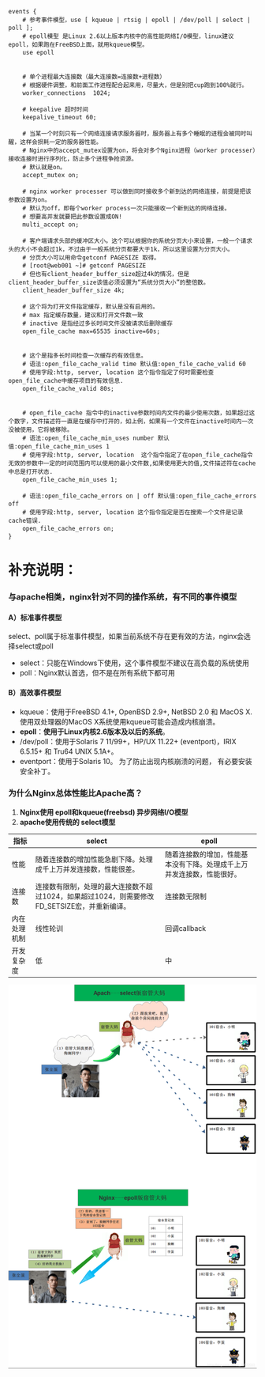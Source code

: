 
```nginx
events {
    # 参考事件模型，use [ kqueue | rtsig | epoll | /dev/poll | select | poll ]; 
    # epoll模型 是Linux 2.6以上版本内核中的高性能网络I/O模型，linux建议epoll，如果跑在FreeBSD上面，就用kqueue模型。
    use epoll
    
    
    # 单个进程最大连接数（最大连接数=连接数+进程数）
    # 根据硬件调整，和前面工作进程配合起来用，尽量大，但是别把cup跑到100%就行。
    worker_connections  1024;
    
    # keepalive 超时时间
    keepalive_timeout 60;
    
    # 当某一个时刻只有一个网络连接请求服务器时，服务器上有多个睡眠的进程会被同时叫醒，这样会损耗一定的服务器性能。
    # Nginx中的accept_mutex设置为on，将会对多个Nginx进程（worker processer）接收连接时进行序列化，防止多个进程争抢资源。
    # 默认就是on。
    accept_mutex on;
    
    # nginx worker processer 可以做到同时接收多个新到达的网络连接，前提是把该参数设置为on。
    # 默认为off，即每个worker process一次只能接收一个新到达的网络连接。
    # 想要高并发就要把此参数设置成ON!
    multi_accept on;
    
    # 客户端请求头部的缓冲区大小。这个可以根据你的系统分页大小来设置，一般一个请求头的大小不会超过1k，不过由于一般系统分页都要大于1k，所以这里设置为分页大小。
    # 分页大小可以用命令getconf PAGESIZE 取得。
    # [root@web001 ~]# getconf PAGESIZE
    # 但也有client_header_buffer_size超过4k的情况，但是client_header_buffer_size该值必须设置为“系统分页大小”的整倍数。
    client_header_buffer_size 4k;
    
    # 这个将为打开文件指定缓存，默认是没有启用的。
    # max 指定缓存数量，建议和打开文件数一致
    # inactive 是指经过多长时间文件没被请求后删除缓存
    open_file_cache max=65535 inactive=60s;
    
    
    # 这个是指多长时间检查一次缓存的有效信息。
    # 语法:open_file_cache_valid time 默认值:open_file_cache_valid 60 
    # 使用字段:http, server, location 这个指令指定了何时需要检查open_file_cache中缓存项目的有效信息.
    open_file_cache_valid 80s;
    
    
    # open_file_cache 指令中的inactive参数时间内文件的最少使用次数，如果超过这个数字，文件描述符一直是在缓存中打开的，如上例，如果有一个文件在inactive时间内一次没被使用，它将被移除。
    # 语法:open_file_cache_min_uses number 默认值:open_file_cache_min_uses 1 
    # 使用字段:http, server, location  这个指令指定了在open_file_cache指令无效的参数中一定的时间范围内可以使用的最小文件数,如果使用更大的值,文件描述符在cache中总是打开状态.
    open_file_cache_min_uses 1;
    
    # 语法:open_file_cache_errors on | off 默认值:open_file_cache_errors off 
    # 使用字段:http, server, location 这个指令指定是否在搜索一个文件是记录cache错误.
    open_file_cache_errors on;
}

```

# 补充说明：
### 与apache相类，nginx针对不同的操作系统，有不同的事件模型
#### A）标准事件模型

select、poll属于标准事件模型，如果当前系统不存在更有效的方法，nginx会选择select或poll
- select：只能在Windows下使用，这个事件模型不建议在高负载的系统使用
- poll：Nginx默认首选，但不是在所有系统下都可用

#### B）高效事件模型
- kqueue：使用于FreeBSD 4.1+, OpenBSD 2.9+, NetBSD 2.0 和 MacOS X.使用双处理器的MacOS X系统使用kqueue可能会造成内核崩溃。
- **epoll**：**使用于Linux内核2.6版本及以后的系统**。
- /dev/poll：使用于Solaris 7 11/99+，HP/UX 11.22+ (eventport)，IRIX 6.5.15+ 和 Tru64 UNIX 5.1A+。
- eventport：使用于Solaris 10。 为了防止出现内核崩溃的问题， 有必要安装安全补丁。

### 为什么Nginx总体性能比Apache高？
1. **Nginx使用 epoll和kqueue(freebsd) 异步网络I/O模型**
2. **apache使用传统的 select模型**


指标 | select | epoll
---|---|---
性能 | 随着连接数的增加性能急剧下降。处理成千上万并发连接数，性能很差。 | 随着连接数的增加，性能基本没有下降。处理成千上万并发连接数，性能很好。
连接数 | 连接数有限制，处理的最大连接数不超过1024，如果超过1024，则需要修改FD_SETSIZE宏，并重新编译。 | 连接数无限制
内在处理机制 | 线性轮训 | 回调callback
开发复杂度 | 低 | 中

![epoll&select](/images/nginx/epoll&select.png)
